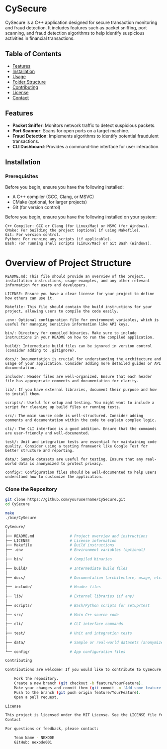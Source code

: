 # CySecure

CySecure is a C++ application designed for secure transaction monitoring and fraud detection. It includes features such as packet sniffing, port scanning, and fraud detection algorithms to help identify suspicious activities in financial transactions.

## Table of Contents

- [Features](#features)
- [Installation](#installation)
- [Usage](#usage)
- [Folder Structure](#folder-structure)
- [Contributing](#contributing)
- [License](#license)
- [Contact](#contact)

## Features

- **Packet Sniffer**: Monitors network traffic to detect suspicious packets.
- **Port Scanner**: Scans for open ports on a target machine.
- **Fraud Detection**: Implements algorithms to identify potential fraudulent transactions.
- **CLI Dashboard**: Provides a command-line interface for user interaction.

## Installation

### Prerequisites

Before you begin, ensure you have the following installed:

- A C++ compiler (GCC, Clang, or MSVC)
- CMake (optional, for larger projects)
- Git (for version control)


Before you begin, ensure you have the following installed on your system:

    C++ Compiler: GCC or Clang (for Linux/Mac) or MSVC (for Windows).
    CMake: For building the project (optional if using Makefile).
    Git: For version control.
    Python: For running any scripts (if applicable).
    Bash: For running shell scripts (Linux/Mac) or Git Bash (Windows).

# Overview of Project Structure


    README.md: This file should provide an overview of the project, installation instructions, usage examples, and any other relevant information for users and developers.

    LICENSE: Ensure you have a clear license for your project to define how others can use it.

    Makefile: This file should contain the build instructions for your project, allowing users to compile the code easily.

    .env: Optional configuration file for environment variables, which is useful for managing sensitive information like API keys.

    bin/: Directory for compiled binaries. Make sure to include instructions in your README on how to run the compiled application.

    build/: Intermediate build files can be ignored in version control (consider adding to .gitignore).

    docs/: Documentation is crucial for understanding the architecture and usage of your application. Consider adding more detailed guides or API documentation.

    include/: Header files are well-organized. Ensure that each header file has appropriate comments and documentation for clarity.

    lib/: If you have external libraries, document their purpose and how to install them.

    scripts/: Useful for setup and testing. You might want to include a script for cleaning up build files or running tests.

    src/: The main source code is well-structured. Consider adding comments and documentation within the code to explain complex logic.

    cli/: The CLI interface is a good addition. Ensure that the commands are user-friendly and well-documented.

    test/: Unit and integration tests are essential for maintaining code quality. Consider using a testing framework like Google Test for better structure and reporting.

    data/: Sample datasets are useful for testing. Ensure that any real-world data is anonymized to protect privacy.

    config/: Configuration files should be well-documented to help users understand how to customize the application.



### Clone the Repository

```bash
git clone https://github.com/yourusername/CySecure.git
cd CySecure

make
./bin/CySecure

CySecure/
│
├── README.md                # Project overview and instructions
├── LICENSE                  # License information
├── Makefile                 # Build instructions
├── .env                     # Environment variables (optional)
│
├── bin/                     # Compiled binaries
│
├── build/                   # Intermediate build files
│
├── docs/                    # Documentation (architecture, usage, etc.)
│
├── include/                 # Header files
│
├── lib/                     # External libraries (if any)
│
├── scripts/                 # Bash/Python scripts for setup/test
│
├── src/                     # Main C++ source code
│
├── cli/                     # CLI interface commands
│
├── test/                    # Unit and integration tests
│
├── data/                    # Sample or real-world datasets (anonymized)
│
└── config/                  # App configuration files

Contributing

Contributions are welcome! If you would like to contribute to CySecure, please follow these steps:

    Fork the repository.
    Create a new branch (git checkout -b feature/YourFeature).
    Make your changes and commit them (git commit -m 'Add some feature').
    Push to the branch (git push origin feature/YourFeature).
    Open a pull request.

License

This project is licensed under the MIT License. See the LICENSE file for details.
Contact

For questions or feedback, please contact:

    Team Name - NEXODE
    GitHub: nexode001

